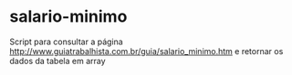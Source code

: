 # salario-minimo
Script para consultar a página http://www.guiatrabalhista.com.br/guia/salario_minimo.htm e retornar os dados da tabela em array
